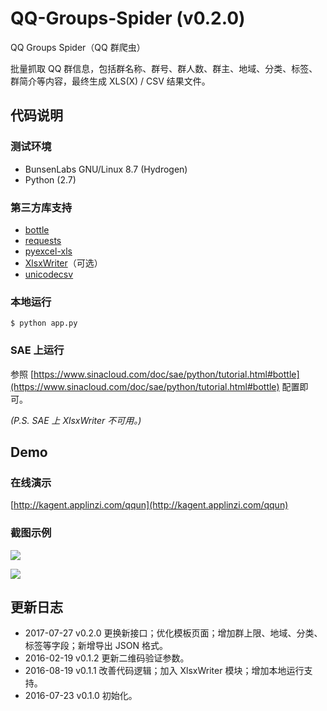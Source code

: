 # QQ-Groups-Spider (v0.2.0)

QQ Groups Spider（QQ 群爬虫）

批量抓取 QQ 群信息，包括群名称、群号、群人数、群主、地域、分类、标签、群简介等内容，最终生成 XLS(X) / CSV 结果文件。

## 代码说明

### 测试环境

* BunsenLabs GNU/Linux 8.7 (Hydrogen)
* Python (2.7)

### 第三方库支持

* [bottle](http://bottlepy.org/)
* [requests](http://python-requests.org)
* [pyexcel-xls](https://github.com/pyexcel/pyexcel-xls)
* [XlsxWriter](https://github.com/jmcnamara/XlsxWriter)（可选）
* [unicodecsv](https://github.com/jdunck/python-unicodecsv)

### 本地运行

``` $ python app.py ```

### SAE 上运行

参照 [https://www.sinacloud.com/doc/sae/python/tutorial.html#bottle](https://www.sinacloud.com/doc/sae/python/tutorial.html#bottle) 配置即可。

*(P.S. SAE 上 XlsxWriter 不可用。)*

## Demo

### 在线演示

[http://kagent.applinzi.com/qqun](http://kagent.applinzi.com/qqun)

### 截图示例


![](https://raw.githubusercontent.com/caspartse/QQ-Groups-Spider/master/screenshots/screenshot_01.jpg)


![](https://raw.githubusercontent.com/caspartse/QQ-Groups-Spider/master/screenshots/screenshot_02.jpg)

## 更新日志

* 2017-07-27  v0.2.0 更换新接口；优化模板页面；增加群上限、地域、分类、标签等字段；新增导出 JSON 格式。
* 2016-02-19  v0.1.2 更新二维码验证参数。
* 2016-08-19  v0.1.1 改善代码逻辑；加入 XlsxWriter 模块；增加本地运行支持。
* 2016-07-23  v0.1.0 初始化。
